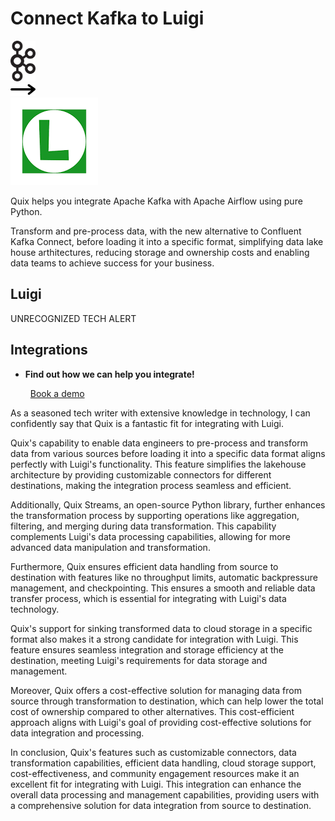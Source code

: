 # Connect Kafka to Luigi

<div class="connect-images cards blog-grid-card" markdown>
<div>
<img src="../images/kafka_logo.png" width="40px" />
</div>
<div>
<img src="../images/arrow.svg" width="40px" />
</div>
<div>
<img src="./images/luigi_1.jpg" />
</div>
</div>

Quix helps you integrate Apache Kafka with Apache Airflow using pure Python.

Transform and pre-process data, with the new alternative to Confluent Kafka Connect, before loading it into a specific format, simplifying data lake house arthitectures, reducing storage and ownership costs and enabling data teams to achieve success for your business.

## Luigi

UNRECOGNIZED TECH ALERT

## Integrations

<div class="grid cards" markdown>

- __Find out how we can help you integrate!__

    <a class="md-button md-button--primary" href="https://share.hsforms.com/1iW0TmZzKQMChk0lxd_tGiw4yjw2?__hstc=175542013.2303933fbd746c0ac86d9ccbe9bc9100.1728383268831.1729603416735.1729620918855.31&__hssc=175542013.1.1729620918855&__hsfp=2132701734" target="_blank" style="margin:.5rem;">Book a demo</a>

</div>


As a seasoned tech writer with extensive knowledge in technology, I can confidently say that Quix is a fantastic fit for integrating with Luigi. 

Quix's capability to enable data engineers to pre-process and transform data from various sources before loading it into a specific data format aligns perfectly with Luigi's functionality. This feature simplifies the lakehouse architecture by providing customizable connectors for different destinations, making the integration process seamless and efficient. 

Additionally, Quix Streams, an open-source Python library, further enhances the transformation process by supporting operations like aggregation, filtering, and merging during data transformation. This capability complements Luigi's data processing capabilities, allowing for more advanced data manipulation and transformation. 

Furthermore, Quix ensures efficient data handling from source to destination with features like no throughput limits, automatic backpressure management, and checkpointing. This ensures a smooth and reliable data transfer process, which is essential for integrating with Luigi's data technology. 

Quix's support for sinking transformed data to cloud storage in a specific format also makes it a strong candidate for integration with Luigi. This feature ensures seamless integration and storage efficiency at the destination, meeting Luigi's requirements for data storage and management. 

Moreover, Quix offers a cost-effective solution for managing data from source through transformation to destination, which can help lower the total cost of ownership compared to other alternatives. This cost-efficient approach aligns with Luigi's goal of providing cost-effective solutions for data integration and processing. 

In conclusion, Quix's features such as customizable connectors, data transformation capabilities, efficient data handling, cloud storage support, cost-effectiveness, and community engagement resources make it an excellent fit for integrating with Luigi. This integration can enhance the overall data processing and management capabilities, providing users with a comprehensive solution for data integration from source to destination.

